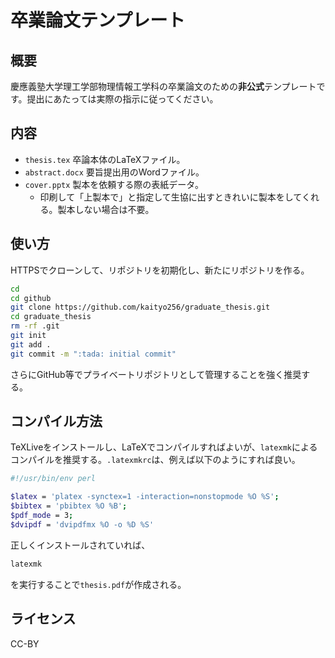 # 卒業論文テンプレート

## 概要

慶應義塾大学理工学部物理情報工学科の卒業論文のための**非公式**テンプレートです。提出にあたっては実際の指示に従ってください。

## 内容

* `thesis.tex` 卒論本体のLaTeXファイル。
* `abstract.docx` 要旨提出用のWordファイル。
* `cover.pptx` 製本を依頼する際の表紙データ。
    * 印刷して「上製本で」と指定して生協に出すときれいに製本をしてくれる。製本しない場合は不要。

## 使い方

HTTPSでクローンして、リポジトリを初期化し、新たにリポジトリを作る。

```sh
cd
cd github
git clone https://github.com/kaityo256/graduate_thesis.git
cd graduate_thesis
rm -rf .git
git init
git add .
git commit -m ":tada: initial commit"
```

さらにGitHub等でプライベートリポジトリとして管理することを強く推奨する。

## コンパイル方法

TeXLiveをインストールし、LaTeXでコンパイルすればよいが、`latexmk`によるコンパイルを推奨する。`.latexmkrc`は、例えば以下のようにすれば良い。

```sh
#!/usr/bin/env perl

$latex = 'platex -synctex=1 -interaction=nonstopmode %O %S';
$bibtex = 'pbibtex %O %B';
$pdf_mode = 3;
$dvipdf = 'dvipdfmx %O -o %D %S'
```

正しくインストールされていれば、

```sh
latexmk
```

を実行することで`thesis.pdf`が作成される。

## ライセンス

CC-BY
